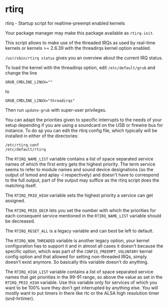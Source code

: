 # rtirq
rtirq - Startup script for realtime-preempt enabled kernels

Your package manager may make this package available as `rtirq-init`.

This script allows to make use of the threaded IRQs as used by real-time kernels or kernels >= 2.6.39 with the threadirqs kernel option enabled.

`/usr/sbin/rtirq status` gives you an overview about the current IRQ status.

To load the kernel with the threadirqs option, edit `/etc/default/grub` and change the line
```
GRUB_CMDLINE_LINUX=""
```
to
```
GRUB_CMDLINE_LINUX="threadirqs"
```
Then run `update-grub` with super-user privileges.

You can adapt the priorities given to specific interrupts to the needs of your setup depending if you are using a soundcard on the USB or firewire bus for instance. To do sp you can edit the rtirq config file, which typically will be installed in either of the directories:

```
/etc/rtirq.conf
/etc/default/rtirq
```

The `RTIRQ_NAME_LIST` variable contains a list of space separated service names of which the first entry gets the highest priority. The term service seems to refer to module names and sound device designations (so the output of lsmod and aplay -l respectively) and doesn't have to correspond to the full output, part of the output may suffice as the rtirq script does the matching itself.

The `RTIRQ_PRIO_HIGH` variable sets the highest priority a service can get assigned.

The `RTIRQ_PRIO_DECR` lets you set the number with which the priorities for each consequent service mentioned in the `RTIRQ_NAME_LIST` variable should be decreased.

The `RTIRQ_RESET_ALL` is a legacy variable and can best be left to default.

The `RTIRQ_NON_THREADED` variable is another legacy option, your kernel configuration has to support it and in almost all cases it doesn't because the specific option, which was part of the `CONFIG_PREEMPT_VOLUNTARY` kernel config option and that allowed for setting non-threaded IRQs, simply doesn't exist anymore. So basically this variable doesn't do anything.

The `RTIRQ_HIGH_LIST` variable contains a list of space separated service names that get priorities in the 99-91 range, so above the value as set in the `RTIRQ_PRIO_HIGH` variable. Use this variable only for services of which you want to be 100% sure they don't get interrupted by anything else. You will mostly want to put timers in there like rtc or the ALSA high resolution timer (snd-hrtimer). 
